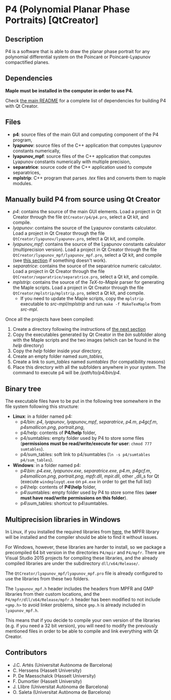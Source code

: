 <!--
    This file is part of P4 

    Copyright (C) 1996-2016  J.C. Artés, C. Herssens, P. De Maesschalck, 
                             F. Dumortier, J. Llibre, O. Saleta 

    P4 is free software: you can redistribute it and/or modify 
    it under the terms of the GNU Lesser General Public License as published 
    by the Free Software Foundation, either version 3 of the License, or 
    (at your option) any later version. 

    This program is distributed in the hope that it will be useful, 
    but WITHOUT ANY WARRANTY; without even the implied warranty of 
    MERCHANTABILITY or FITNESS FOR A PARTICULAR PURPOSE.  See the 
    GNU Lesser General Public License for more details. 

    You should have received a copy of the GNU Lesser General Public License 
    along with this program.  If not, see <http://www.gnu.org/licenses/>. 
-->

# P4 (Polynomial Planar Phase Portraits) [QtCreator]

## Description

P4 is a software that is able to draw the planar phase portrait for any polynomial differential system on the Poincaré or Poincaré-Lyapunov compactified planes.

## Dependencies

**Maple must be installed in the computer in order to use P4.**

Check <a href="../README.md">the main README</a> for a complete list of dependencies for building P4 with Qt Creator.

## Files

* **p4**: source files of the main GUI and computing component of the P4 program,
* **lyapunov**: source files of the C++ application that computes Lyapunov constants numerically,
* **lyapunov_mpf**: source files of the C++ application that computes Lyapunov constants numerically with multiple precision,
* **separatrice**: source code of the C++ application used to compute separatrices,
* **mplstrip**: C++ program that parses _.tex_ files and converts them to maple modules.

## Manually build P4 from source using Qt Creator

* *p4*: contains the source of the main GUI elements. Load a project in Qt Creator through the file `QtCreator/p4/p4.pro`, select a Qt kit, and compile.
* *lyapunov*: contains the source of the Lyapunov constants calculator. Load a project in Qt Creator through the file `QtCreator/lyapunov/lyapunov.pro`, select a Qt kit, and compile.
* *lyapunov_mpf*: contains the source of the Lyapunov constants calculator (multiprecision version). Load a project in Qt Creator through the file `QtCreator/lyapunov_mpf/lyapunov_mpf.pro`, select a Qt kit, and compile (see <a href="#multiprecision-libraries-in-windows">this section</a> if something doesn't work).
* *separatrice*: contains the source of the separatrice numeric calculator. Load a project in Qt Creator through the file `QtCreator/separatrice/separatrice.pro`, select a Qt kit, and compile.
* *mplstrip*: contains the source of the *TeX-to-Maple* parser for generating the Maple scripts. Load a project in Qt Creator through the file `QtCreator/mplstrip/mplstrip.pro`, select a Qt kit, and compile.
    - If you need to update the Maple scripts, copy the `mplstrip` executable to *src-mpl/mplstrip* and run `make -f MakeTexMaple` from *src-mpl*.

Once all the projects have been compiled:
1. Create a directory following the instructions of <a href="#binary-tree">the next section</a>
2. Copy the executables generated by Qt Creator in the _bin_ subfolder along with the Maple scripts and the two images (which can be found in the _help_ directory)
3. Copy the _help_ folder inside your directory,
4. Create an empty folder named *sum_tables*,
5. Create a link to *sum_tables* named _sumtables_ (for compatibility reasons)
6. Place this directory with all the subfolders anywhere in your system. The command to execute p4 will be _/path/to/p4/bin/p4_.

## Binary tree

The executable files have to be put in the following tree somewhere in the file system following this structure:

* **Linux**: in a folder named p4:
    * p4/bin: *p4*, *lyapunov*, *lyapunov_mpf*, *separatrice*, *p4.m*, *p4gcf.m*, *p4smallicon.png*, *portrait.png*,
    * p4/help: contents of **P4/help** folder,
    * p4/sumtables: empty folder used by P4 to store some files (**permissions must be read/write/execute for user**: `chmod 777 sumtables`).
    * p4/sum_tables: soft link to p4/sumtables (`ln -s p4/sumtables p4/sum_tables`).
* **Windows**: in a folder named p4:
    * p4\bin: *p4.exe*, *lyapunov.exe*, *separatrice.exe*, *p4.m*, *p4gcf.m*, *p4smallicon.png*, *portrait.png*, *mpfr.dll*, *mpir.dll*, other _dll_s for Qt (execute `windeployqt.exe` on `p4.exe` in order to get the full list)
    * p4\help: contents of **P4\help** folder,
    * p4\sumtables: empty folder used by P4 to store some files (**user must have read/write permissions on this folder**).
    * p4\sum_tables: shortcut to p4\sumtables.

## Multiprecision libraries in Windows

In Linux, if you installed the required libraries from <a href="../README.md#Dependencies">here</a>, the MPFR library will be installed and the compiler should be able to find it without issues.

For Windows, however, these libraries are harder to install, so we package a precompiled 64 bit version in the directories `P4/mpir` and `P4/mpfr`. There are Visual Studio 2015 projects for compiling these libraries, and the already compiled libraries are under the subdirectory `dll/x64/Release/`.

The `QtCreator/lyapunov_mpf/lyapunov_mpf.pro` file is already configured to use the libraries from these two folders.

The `lyapunov_mpf.h` header includes the headers from MPFR and GMP libraries from their custom locations, and the `P4/mpfr/dll/x64/Release/mpfr.h` header has been modified to not include `<gmp.h>` to avoid linker problems, since `gmp.h` is already included in `lyapunov_mpf.h`.

This means that if you decide to compile your own version of the libraries (e.g. if you need a 32 bit version), you will need to modify the previously mentioned files in order to be able to compile and link everything with Qt Creator.

## Contributors

- J.C. Artés (Universitat Autònoma de Barcelona)
- C. Herssens (Hasselt University)
- P. De Maesschalck (Hasselt University)
- F. Dumortier (Hasselt University)
- J. Llibre (Universitat Autònoma de Barcelona)
- O. Saleta (Universitat Autònoma de Barcelona)
